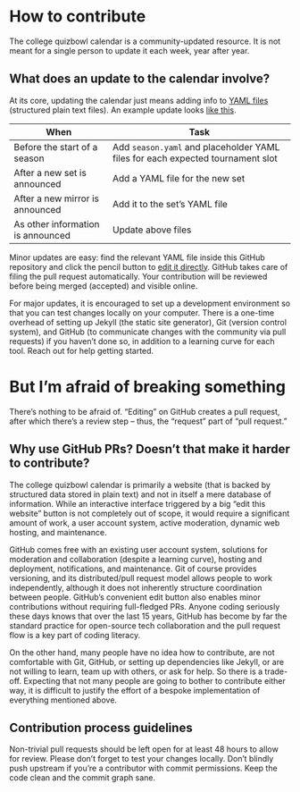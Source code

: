 # How to contribute

The college quizbowl calendar is a community-updated resource. It is not meant for a single person to update it each week, year after year.

## What does an update to the calendar involve?

At its core, updating the calendar just means adding info to [YAML files](https://learnxinyminutes.com/docs/yaml/) (structured plain text files). An example update looks [like this](https://github.com/quizbowl/collegecalendar/commit/34eaa5f0d).

When | Task
-|-
Before the start of a season | Add `season.yaml` and placeholder YAML files for each expected tournament slot
After a new set is announced | Add a YAML file for the new set
After a new mirror is announced | Add it to the set’s YAML file
As other information is announced | Update above files

Minor updates are easy: find the relevant YAML file inside this GitHub repository and click the pencil button to [edit it directly](https://docs.github.com/en/repositories/working-with-files/managing-files/editing-files#editing-files-in-another-users-repository). GitHub takes care of filing the pull request automatically. Your contribution will be reviewed before being merged (accepted) and visible online.

For major updates, it is encouraged to set up a development environment so that you can test changes locally on your computer. There is a one-time overhead of setting up Jekyll (the static site generator), Git (version control system), and GitHub (to communicate changes with the community via pull requests) if you haven’t done so, in addition to a learning curve for each tool. Reach out for help getting started.

# But I’m afraid of breaking something

There’s nothing to be afraid of. “Editing” on GitHub creates a pull request, after which there’s a review step – thus, the “request” part of “pull request.”

## Why use GitHub PRs? Doesn’t that make it harder to contribute?

The college quizbowl calendar is primarily a website (that is backed by structured data stored in plain text) and not in itself a mere database of information.
While an interactive interface triggered by a big “edit this website” button is not completely out of scope, it would require a significant amount of work, a user account system, active moderation, dynamic web hosting, and maintenance.

GitHub comes free with an existing user account system, solutions for moderation and collaboration (despite a learning curve), hosting and deployment, notifications, and maintenance. Git of course provides versioning, and its distributed/pull request model allows people to work independently, although it does not inherently structure coordination between people. GitHub’s convenient edit button also enables minor contributions without requiring full-fledged PRs.
Anyone coding seriously these days knows that over the last 15 years, GitHub has become by far the standard practice for open-source tech collaboration and the pull request flow is a key part of coding literacy.

On the other hand, many people have no idea how to contribute, are not comfortable with Git, GitHub, or setting up dependencies like Jekyll, or are not willing to learn, team up with others, or ask for help.
So there is a trade-off. Expecting that not many people are going to bother to contribute either way, it is difficult to justify the effort of a bespoke implementation of everything mentioned above.

## Contribution process guidelines

Non-trivial pull requests should be left open for at least 48 hours to allow for review. Please don’t forget to test your changes locally. Don’t blindly push upstream if you’re a contributor with commit permissions. Keep the code clean and the commit graph sane.

